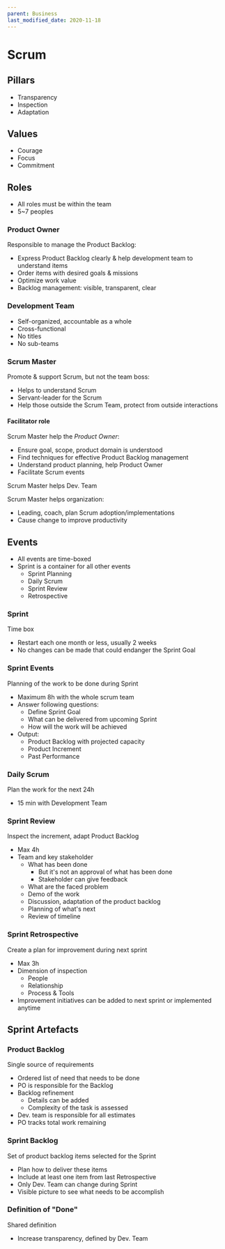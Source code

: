 ```yaml
---
parent: Business
last_modified_date: 2020-11-18
---
```


# Scrum

## Pillars

* Transparency
* Inspection
* Adaptation

## Values

* Courage
* Focus
* Commitment

## Roles

* All roles must be within the team
* 5~7 peoples

### Product Owner

Responsible to manage the Product Backlog:
* Express Product Backlog clearly & help development team to understand items
* Order items with desired goals & missions
* Optimize work value
* Backlog management: visible, transparent, clear

### Development Team

* Self-organized, accountable as a whole
* Cross-functional
* No titles
* No sub-teams

### Scrum Master

Promote & support Scrum, but not the team boss:
* Helps to understand Scrum
* Servant-leader for the Scrum
* Help those outside the Scrum Team, protect from outside interactions

#### Facilitator role

Scrum Master help the *Product Owner*:
* Ensure goal, scope, product domain is understood
* Find techniques for effective Product Backlog management
* Understand product planning, help Product Owner
* Facilitate Scrum events

Scrum Master helps Dev. Team

Scrum Master helps organization:
* Leading, coach, plan Scrum adoption/implementations
* Cause change to improve productivity

## Events

* All events are time-boxed
* Sprint is a container for all other events
    * Sprint Planning
    * Daily Scrum
    * Sprint Review
    * Retrospective

### Sprint

Time box
* Restart each one month or less, usually 2 weeks
* No changes can be made that could endanger the Sprint Goal

### Sprint Events

Planning of the work to be done during Sprint
* Maximum 8h with the whole scrum team
* Answer following questions:
    * Define Sprint Goal
    * What can be delivered from upcoming Sprint
    * How will the work will be achieved
* Output:
    * Product Backlog with projected capacity
    * Product Increment
    * Past Performance

### Daily Scrum

Plan the work for the next 24h
* 15 min with Development Team

### Sprint Review

Inspect the increment, adapt Product Backlog
* Max 4h
* Team and key stakeholder
    * What has been done
        * But it's not an approval of what has been done
        * Stakeholder can give feedback
    * What are the faced problem
    * Demo of the work
    * Discussion, adaptation of the product backlog
    * Planning of what's next
    * Review of timeline

### Sprint Retrospective

Create a plan for improvement during next sprint
* Max 3h
* Dimension of inspection
    * People
    * Relationship
    * Process & Tools
* Improvement initiatives can be added to next sprint or implemented anytime

## Sprint Artefacts

### Product Backlog

Single source of requirements
* Ordered list of need that needs to be done
* PO is responsible for the Backlog
* Backlog refinement
    * Details can be added
    * Complexity of the task is assessed
* Dev. team is responsible for all estimates
* PO tracks total work remaining

### Sprint Backlog

Set of product backlog items selected for the Sprint
* Plan how to deliver these items
* Include at least one item from last Retrospective
* Only Dev. Team can change during Sprint
* Visible picture to see what needs to be accomplish

### Definition of "Done"

Shared definition
* Increase transparency, defined by Dev. Team
